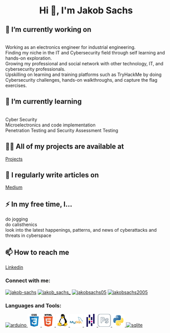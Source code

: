 <h1 align="center">Hi 👋, I'm Jakob Sachs</h1>

<h2>🔭 I’m currently working on</h2> <br>Working as an electronics engineer for industrial engineering.<br>Finding my niche in the IT and Cybersecurity field through self learning and hands-on exploration.<br>Growing my professional and social network with other technology, IT, and cybersecurity professionals.<br>Upskilling on learning and training platforms such as TryHackMe by doing Cybersecurity challenges, hands-on walkthroughs, and capture the flag exercises.

<h2 >🌱 I’m currently learning</h2> <br>Cyber Security <br>Microelectronics and code implementation <br>Penetration Testing and Security Assessment Testing

<h2 > 👨‍💻 All of my projects are available at</h2><p><a href=”https://github.com/jakob837?tab=projects”>Projects</a> </p>

<h2 >📝 I regularly write articles on</h2><p><a href=”https://medium.com/@jakobsachs2005/test-d4aac89cda05](https://medium.com/@jakobsachs2005/test-d4aac89cda05”>Medium</a> </p>

<h2 >⚡ In my free time, I...</h2>do jogging <br>do calisthenics <br>look into the latest happenings, patterns, and news of cyberattacks and threats in cyberspace

<h2 >📫 How to reach me</h2> <p><a href=”https://www.linkedin.com/in/jakob-sachs-8a7997220/”>Linkedin</a></p>

<h3 align="left">Connect with me:</h3>
<p align="left">
<a href="https://linkedin.com/in/jakob-sachs" target="blank"><img align="center" src="https://raw.githubusercontent.com/rahuldkjain/github-profile-readme-generator/master/src/images/icons/Social/linked-in-alt.svg" alt="jakob-sachs" height="30" width="40" /></a>
<a href="https://instagram.com/jakob_sachs_" target="blank"><img align="center" src="https://raw.githubusercontent.com/rahuldkjain/github-profile-readme-generator/master/src/images/icons/Social/instagram.svg" alt="jakob_sachs_" height="30" width="40" /></a>
<a href="https://medium.com/jakobsachs05" target="blank"><img align="center" src="https://raw.githubusercontent.com/rahuldkjain/github-profile-readme-generator/master/src/images/icons/Social/medium.svg" alt="jakobsachs05" height="30" width="40" /></a>
<a href="https://www.hackerrank.com/jakobsachs2005" target="blank"><img align="center" src="https://raw.githubusercontent.com/rahuldkjain/github-profile-readme-generator/master/src/images/icons/Social/hackerrank.svg" alt="jakobsachs2005" height="30" width="40" /></a>
</p>


<a href=””></a>



<h3 align="left">Languages and Tools:</h3>
<p align="left"> <a href="https://www.arduino.cc/" target="_blank" rel="noreferrer"> <img src="https://cdn.worldvectorlogo.com/logos/arduino-1.svg" alt="arduino" width="40" height="40"/> </a> <a href="https://www.w3schools.com/css/" target="_blank" rel="noreferrer"> <img src="https://raw.githubusercontent.com/devicons/devicon/master/icons/css3/css3-original-wordmark.svg" alt="css3" width="40" height="40"/> </a> <a href="https://www.w3.org/html/" target="_blank" rel="noreferrer"> <img src="https://raw.githubusercontent.com/devicons/devicon/master/icons/html5/html5-original-wordmark.svg" alt="html5" width="40" height="40"/> </a> <a href="https://www.linux.org/" target="_blank" rel="noreferrer"> <img src="https://raw.githubusercontent.com/devicons/devicon/master/icons/linux/linux-original.svg" alt="linux" width="40" height="40"/> </a> <a href="https://www.mysql.com/" target="_blank" rel="noreferrer"> <img src="https://raw.githubusercontent.com/devicons/devicon/master/icons/mysql/mysql-original-wordmark.svg" alt="mysql" width="40" height="40"/> </a> <a href="https://pandas.pydata.org/" target="_blank" rel="noreferrer"> <img src="https://raw.githubusercontent.com/devicons/devicon/2ae2a900d2f041da66e950e4d48052658d850630/icons/pandas/pandas-original.svg" alt="pandas" width="40" height="40"/> </a> <a href="https://www.photoshop.com/en" target="_blank" rel="noreferrer"> <img src="https://raw.githubusercontent.com/devicons/devicon/master/icons/photoshop/photoshop-line.svg" alt="photoshop" width="40" height="40"/> </a> <a href="https://www.python.org" target="_blank" rel="noreferrer"> <img src="https://raw.githubusercontent.com/devicons/devicon/master/icons/python/python-original.svg" alt="python" width="40" height="40"/> </a> <a href="https://www.sqlite.org/" target="_blank" rel="noreferrer"> <img src="https://www.vectorlogo.zone/logos/sqlite/sqlite-icon.svg" alt="sqlite" width="40" height="40"/> </a> </p>
